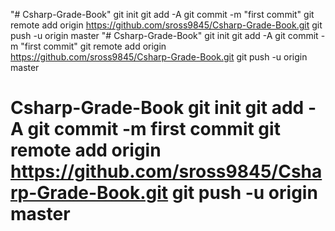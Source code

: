 "# Csharp-Grade-Book"  git init git add -A git commit -m "first commit" git remote add origin https://github.com/sross9845/Csharp-Grade-Book.git git push -u origin master
"# Csharp-Grade-Book"  git init git add -A git commit -m "first commit" git remote add origin https://github.com/sross9845/Csharp-Grade-Book.git git push -u origin master
# Csharp-Grade-Book git init git add -A git commit -m first commit git remote add origin https://github.com/sross9845/Csharp-Grade-Book.git git push -u origin master
